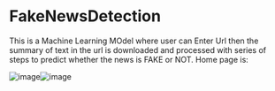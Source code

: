 # FakeNewsDetection
This is a Machine Learning MOdel where user can Enter Url then the summary of text in the url is downloaded and processed with series of steps to predict whether the news is FAKE or NOT.
Home page is:

![image](https://user-images.githubusercontent.com/71507908/148874684-09b4b75a-7afc-44df-93b2-87c264f7ad94.png)![image](https://user-images.githubusercontent.com/71507908/148874805-6f2efddb-4d7f-4a3b-9c2d-71b67559737f.png)



